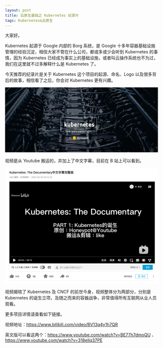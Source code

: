 ```yaml
---
layout: post
title: 云原生基础之 Kubernetes 纪录片
tags: Kubernetes&云原生
---
```


大家好。

Kubernetes 起源于 Google 内部的 Borg 系统，是 Google 十多年容器基础设施管理的经验沉淀，相信大家不管在什么公司，都或多或少会听到 Kubernetes 的事情，因为 Kubernetes 已经成为事实上的基础设施，或者叫云操作系统也不为过，我们在这里就不过多解释什么是 Kubernetes 了。

今天推荐的纪录片是关于 Kubernetes 这个项目的起源、命名、Logo 以及很多背后的故事，相信看了之后，你会对 Kubernetes 更有兴趣。

![image-20220306213138826](https://raw.githubusercontent.com/ZhuPeng/pic/master/images/compress_image-20220306213138826.png)

视频是从 Youtube 搬运的，并加上了中文字幕，目前在 B 站上可以看到。

![image-20220306213251782](https://raw.githubusercontent.com/ZhuPeng/pic/master/images/compress_image-20220306213251782.png)

视频揭晓了 Kubernetes 及 CNCF 的前世今身，视频整体分为两部分，分别是 Kubernetes 的诞生立项，及随之而来的容器战争，非常值得所有互联网从业人员观看。

更多项目详情请查看如下链接。

视频地址：https://www.bilibili.com/video/BV13q4y1h7QR

英文版可以看这两个：https://www.youtube.com/watch?v=BE77h7dmoQU 、 https://www.youtube.com/watch?v=318elIq37PE
